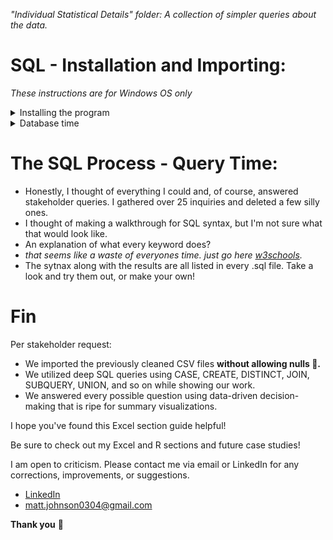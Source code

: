 <em> "Individual Statistical Details" folder: A collection of simpler queries about the data.</em>

# SQL - Installation and Importing:
*These instructions are for Windows OS only*

<details>
<summary> Installing the program </summary>
<ol>
<li> Download and install SSMS 19.1; it will be your SQL program: https://learn.microsoft.com/en-us/sql/ssms/download-sql-server-management-studio-ssms?view=sql-server-ver16#download-ssms </li>
<li> You still need a server. Download and install the "Express" server for SQL: https://www.microsoft.com/en-us/sql-server/sql-server-downloads </li>
<li> Launch SQL Server Management Studio 19 </li>
<li> Make sure: </li>
<ul>
<li>Server type: Database Engine</li>
<li>Server name: should be set to your PC name \SQLEXPRESS; i.e., MattPC\SQLEXPRESS</li>
<li>Authentication: Windows Authentication</li>

 * To fix the common server error go to "Options" > "Connection Properties," check the "Trust server certificate" box, and then click "Connect" at the bottom.
</ul>
</ol>
 
  *Now you're up and running, great job!*
  
</details>  

<details>
<summary> Database time </summary>
 
 *We are logged into SSMS already*
 
<ol>
 <li> To your left is the "Object Explorer; this is our nexus.</li>
 <li> Right-click on the "Databases" folder and create a "New Database." Name it "SQL Case Study 1." Click OK.</li>
 <li> Now right-click your new database > Tasks > Import Flat File </li>
 <li> A pop up window appears; click Next. Browse your hard drive for the CSV files folder we made earlier.</li>
 <li> A preview appears; do a quick check that all the column names are as intended. Then click Next.</li>
 <li> Here is where you can assign any columns to be primary keys, which prevents duplicate data, enhances queries, and benefits your ability to establish relationships. All that, and it serves no purpose for this situation 😆. </li>
 <li> Here is also where you can "Allow nulls" essentially saying get this column in the database at any cost of integrity. <em>A selection we want to use sparingly as good practice </em>. </li>
 </ol>
 
 ## Troubleshooting time:
 <ol>
 <li> Ironically, column "start_station_name" <em>may</em> have too many characters for proper processing. If you have that situation. We have two options:</li>
 <ol>
  <li>Edit the CSV files to fit the nvarchar length requirements, which would take ages to due to with size of the CSVs.</li>
<li> Change the "start_station_name" data type to nvarchar(100) allowing us 100 characters.</li>
 </ol>
 <li>Column errors for "start_lat" and "end_lat": They need their data type changed from float to decimal(18, 10). 
 
  <details>
<summary>Explanation</summary>
  
<em> A float in Computer Science is a data type composed of a number that is not an integer because it includes a fraction represented in decimal format. However, it is also subject to something called "Floating impercision" which leads to "Integer Overflow". Aka after a certain decimal place, the computer does its best to replicate the actual numbers, but because a float is stored as 32 bits, aka 4 bytes of memory, 
 The data type runs out of memory, and because of how binary works, truncation happens again, aka you need NULL in your column without a data type swap.
 
I learned all of this in Harvard's CS50 course. My notes on the subjects of: 
 <ul>
  <li>Floating Point Imprecision</li>
 <li>Integer Overflow</li> 
  <li>Truncation</li> 
  </ul>
 
 can be found at the <strong>bottom</strong> of week 1's Notes.md file 😄
 
I highly recommend the free course to anyone intrigued by Computer Science! </em>
   
* [My Notes](https://github.com/MjxSjx/CS50x/blob/main/Week%201%20-%20C/Notes.md) 📓
   
* [The course](https://cs50.harvard.edu/x/2023/) 🏫
   
  </details>
  
 <li>Now time to load all the other sheets</li> 
</ol>
 
<em> We managed to load LARGE CSV files into SQL without allowing NULLs. Any employer would be proud of our efforts! 💪 </em>
</details>  


# The SQL Process - Query Time:

* Honestly, I thought of everything I could and, of course, answered stakeholder queries. I gathered over 25 inquiries and deleted a few silly ones.
* I thought of making a walkthrough for SQL syntax, but I'm not sure what that would look like. 
* An explanation of what every keyword does? 
* <em> that seems like a waste of everyones time. just go here [w3schools](https://www.w3schools.com/sql/). </em>
* The sytnax along with the results are all listed in every .sql file. Take a look and try them out, or make your own!


# Fin
Per stakeholder request: 
* We imported the previously cleaned CSV files **without allowing nulls 💪.**
* We utilized deep SQL queries using CASE, CREATE, DISTINCT, JOIN, SUBQUERY, UNION, and so on while showing our work.
* We answered every possible question using data-driven decision-making that is ripe for summary visualizations.

I hope you've found this Excel section guide helpful!

Be sure to check out my Excel and R sections and future case studies!

I am open to criticism. Please contact me via email or LinkedIn for any corrections, improvements, or suggestions.

- [LinkedIn](https://www.linkedin.com/in/matt-johnson0304)
- matt.johnson0304@gmail.com

**Thank you** :bow:
